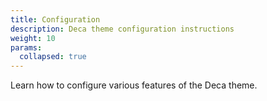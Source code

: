 ```yaml
---
title: Configuration
description: Deca theme configuration instructions
weight: 10
params:
  collapsed: true
---
```


Learn how to configure various features of the Deca theme.
